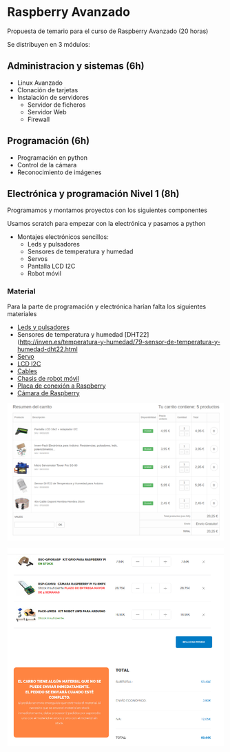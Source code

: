 # Raspberry Avanzado

Propuesta de temario para el curso de Raspberry Avanzado (20 horas)

Se distribuyen en 3 módulos:


## Administracion y sistemas (6h)

* Linux Avanzado
* Clonación de tarjetas
* Instalación de servidores
  * Servidor de ficheros
  * Servidor Web
  * Firewall


## Programación (6h)

* Programación en python
* Control de la cámara
* Reconocimiento de imágenes

## Electrónica y programación Nivel 1 (8h)

Programamos y montamos proyectos con los siguientes componentes

Usamos scratch para empezar con la electrónica y pasamos a python

* Montajes electrónicos sencillos:
  * Leds y pulsadores
  * Sensores de temperatura y humedad
  * Servos
  * Pantalla LCD I2C
  * Robot móvil
  

### Material

Para la parte de programación y electrónica harían falta los siguientes materiales

* [Leds y pulsadores](http://inven.es/componentes-electronicos/110-pack-electronica-1.html)
* Sensores de temperatura y humedad [DHT22](http://inven.es/temperatura-y-humedad/79-sensor-de-temperatura-y-humedad-dht22.html
* [Servo](http://inven.es/motores-y-servomotores/37-micro-servomotor-tower-pro-sg-90.html)
* [LCD I2C](http://inven.es/pantallas-y-display/8-lcd-16x2.html)
* [Cables](http://inven.es/temperatura-y-humedad/79-sensor-de-temperatura-y-humedad-dht22.html)
* [Chasis de robot móvil](http://www.electan.com/kit-robot-2wd-para-arduino-p-7196.html)
* [Placa de conexión a Raspberry](http://www.electan.com/kit-gpio-para-raspberry-p-6592.html)
* [Cámara de Raspberry](http://www.electan.com/camara-8mpx-para-raspberry-p-6558.html)

![Electronica](./images/ComponentesElectronica.png)

![Camara](./images/CamaraElectan.png)
